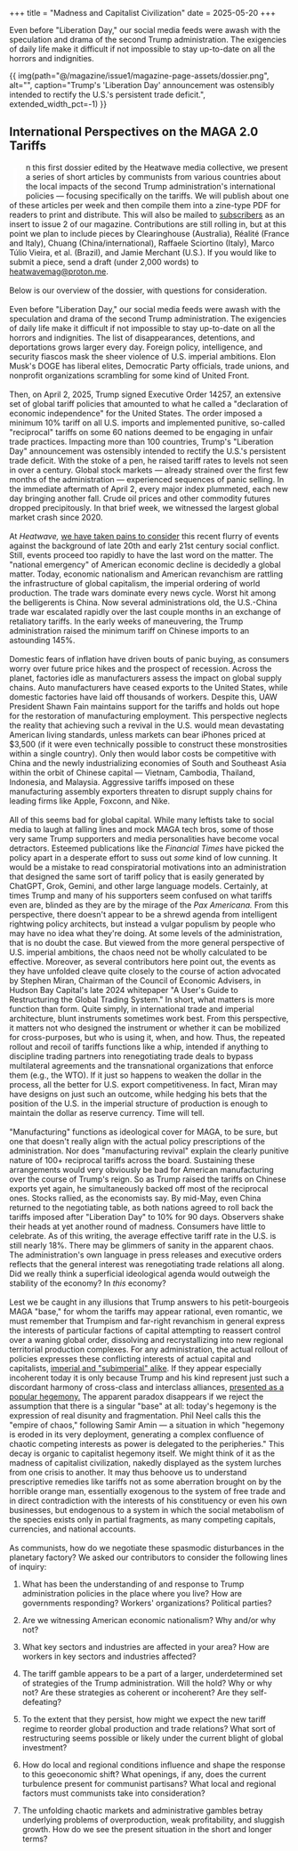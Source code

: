 +++
title = "Madness and Capitalist Civilization"
date = 2025-05-20
+++

Even before "Liberation Day," our social media feeds were awash with the
speculation and drama of the second Trump administration. The exigencies
of daily life make it difficult if not impossible to stay up-to-date on
all the horrors and indignities. 

<!-- more -->
{{ img(path="@/magazine/issue1/magazine-page-assets/dossier.png", 
alt="", caption="Trump's 'Liberation Day' announcement was ostensibly intended to rectify the U.S.'s persistent trade deficit.", extended_width_pct=-1) }}


## **International Perspectives on the MAGA 2.0 Tariffs**

<font style="font-family: Arial, sans-serif; font-size:55pt; font-style:regular; width: .80em; font-weight: 400; line-height: 52px; float: left; color:rgb(255, 254, 255); padding-top: 10px; padding-bottom: 5px; padding-right: 1px; padding-left: -5px;  margin-right: -30px; margin-bottom: -5px;">I</font>n this first dossier edited by the Heatwave media collective, we
present a series of short articles by communists from various countries
about the local impacts of the second Trump administration's
international policies &mdash; focusing specifically on the tariffs. We will
publish about one of these articles per week and then compile them into
a zine-type PDF for readers to print and distribute. This will also be
mailed to [subscribers](https://www.patreon.com/c/HeatwaveMag) as an
insert to issue 2 of our magazine. Contributions are still rolling in,
but at this point we plan to include pieces by Clearinghouse
(Australia), Réalité (France and Italy), Chuang (China/international),
Raffaele Sciortino (Italy), Marco Túlio Vieira, et al. (Brazil), and
Jamie Merchant (U.S.). If you would like to submit a piece, send a draft
(under 2,000 words) to [heatwavemag@proton.me](mailto:heatwavemag@proton.me).
<br />
<br />
Below is our overview of the dossier, with questions for consideration.
<br />
<br />
Even before "Liberation Day," our social media feeds were awash with the
speculation and drama of the second Trump administration. The exigencies
of daily life make it difficult if not impossible to stay up-to-date on
all the horrors and indignities. The list of disappearances, detentions,
and deportations grows larger every day. Foreign policy, intelligence,
and security fiascos mask the sheer violence of U.S. imperial ambitions.
Elon Musk's DOGE has liberal elites, Democratic Party officials, trade
unions, and nonprofit organizations scrambling for some kind of United
Front.
<br />
<br />
Then, on April 2, 2025, Trump signed Executive Order 14257, an extensive
set of global tariff policies that amounted to what he called a
"declaration of economic independence" for the United States. The order
imposed a minimum 10% tariff on all U.S. imports and implemented
punitive, so-called "reciprocal" tariffs on some 60 nations deemed to be
engaging in unfair trade practices. Impacting more than 100 countries,
Trump\'s \"Liberation Day\" announcement was ostensibly intended to
rectify the U.S.'s persistent trade deficit. With the stoke of a pen, he
raised tariff rates to levels not seen in over a century. Global stock
markets &mdash; already strained over the first few months of the
administration &mdash; experienced sequences of panic selling. In the
immediate aftermath of April 2, every major index plummeted, each new
day bringing another fall. Crude oil prices and other commodity futures
dropped precipitously. In that brief week, we witnessed the largest
global market crash since 2020.
<br />
<br />
At *Heatwave,* [we have taken pains to
consider](https://heatwavemag.info/magazine/issue1/preprint-editorial-031125/)
this recent flurry of events against the background of late 20th and
early 21st century social conflict. Still, events proceed too rapidly to
have the last word on the matter. The "national emergency" of American
economic decline is decidedly a global matter. Today, economic
nationalism and American revanchism are rattling the infrastructure of
global capitalism, the imperial ordering of world production. The trade
wars dominate every news cycle. Worst hit among the belligerents is
China. Now several administrations old, the U.S.-China trade war
escalated rapidly over the last couple months in an exchange of
retaliatory tariffs. In the early weeks of maneuvering, the Trump
administration raised the minimum tariff on Chinese imports to an
astounding 145%.
<br />
<br />
Domestic fears of inflation have driven bouts of panic buying, as
consumers worry over future price hikes and the prospect of recession.
Across the planet, factories idle as manufacturers assess the impact on
global supply chains. Auto manufacturers have ceased exports to the
United States, while domestic factories have laid off thousands of
workers. Despite this, UAW President Shawn Fain maintains support for
the tariffs and holds out hope for the restoration of manufacturing
employment. This perspective neglects the reality that achieving such a
revival in the U.S. would mean devastating American living standards,
unless markets can bear iPhones priced at \$3,500 (if it were even
technically possible to construct these monstrosities within a single
country). Only then would labor costs be competitive with China and the
newly industrializing economies of South and Southeast Asia within the
orbit of Chinese capital &mdash; Vietnam, Cambodia, Thailand, Indonesia, and
Malaysia. Aggressive tariffs imposed on these manufacturing assembly
exporters threaten to disrupt supply chains for leading firms like
Apple, Foxconn, and Nike.
<br />
<br />
All of this seems bad for global capital. While many leftists take to
social media to laugh at falling lines and mock MAGA tech bros, some of
those very same Trump supporters and media personalities have become
vocal detractors. Esteemed publications like the *Financial Times*
have picked the policy apart in a desperate effort to suss out *some*
kind of low cunning. It would be a mistake to read conspiratorial
motivations into an administration that designed the same sort of tariff
policy that is easily generated by ChatGPT, Grok, Gemini, and other
large language models. Certainly, at times Trump and many of his
supporters seem confused on what tariffs even are, blinded as they are
by the mirage of the *Pax Americana.* From this perspective, there
doesn't appear to be a shrewd agenda from intelligent rightwing policy
architects, but instead a vulgar populism by people who may have no idea
what they're doing. At some levels of the administration, that is no
doubt the case. But viewed from the more general perspective of U.S.
imperial ambitions, the chaos need not be wholly calculated to be
effective. Moreover, as several contributors here point out, the events
as they have unfolded cleave quite closely to the course of action
advocated by Stephen Miran, Chairman of the Council of Economic
Advisers, in Hudson Bay Capital's late 2024 whitepaper "A User's Guide
to Restructuring the Global Trading System." In short, what matters is
more function than form. Quite simply, in international trade and
imperial architecture, blunt instruments sometimes work best. From this
perspective, it matters not who designed the instrument or whether it
can be mobilized for cross-purposes, but who is using it, when, and how.
Thus, the repeated rollout and recoil of tariffs functions like a whip,
intended if anything to discipline trading partners into renegotiating
trade deals to bypass multilateral agreements and the transnational
organizations that enforce them (e.g., the WTO). If it just so happens
to weaken the dollar in the process, all the better for U.S. export
competitiveness. In fact, Miran may have designs on just such an
outcome, while hedging his bets that the position of the U.S. in the
imperial structure of production is enough to maintain the dollar as
reserve currency. Time will tell.
<br />
<br />
"Manufacturing" functions as ideological cover for MAGA, to be sure, but
one that doesn\'t really align with the actual policy prescriptions of
the administration. Nor does "manufacturing revival" explain the clearly
punitive nature of 100+ reciprocal tariffs across the board. Sustaining
these arrangements would very obviously be bad for American
manufacturing over the course of Trump's reign. So as Trump raised the
tariffs on Chinese exports yet again, he simultaneously backed off most
of the reciprocal ones. Stocks rallied, as the economists say. By
mid-May, even China returned to the negotiating table, as both nations
agreed to roll back the tariffs imposed after "Liberation Day" to 10%
for 90 days. Observers shake their heads at yet another round of
madness. Consumers have little to celebrate. As of this writing, the
average effective tariff rate in the U.S. is still nearly 18%. There may
be glimmers of sanity in the apparent chaos. The administration's own
language in press releases and executive orders reflects that the
general interest was renegotiating trade relations all along. Did we
really think a superficial ideological agenda would outweigh the
stability of the economy? In *this* economy?
<br />
<br />
Lest we be caught in any illusions that Trump answers to his
petit-bourgeois MAGA "base," for whom the tariffs may appear rational,
even romantic, we must remember that Trumpism and far-right revanchism
in general express the interests of particular factions of capital
attempting to reassert control over a waning global order, dissolving
and recrystallizing into new regional territorial production complexes.
For any administration, the actual rollout of policies expresses these
conflicting interests of actual capital and capitalists, [imperial and
"subimperial" alike](https://spectrejournal.com/a-tale-of-two-ports/). If
they appear especially incoherent today it is only because Trump and his
kind represent just such a discordant harmony of cross-class and
interclass alliances, [presented as a popular
hegemony.](https://endnotes.org.uk/posts/endnotes-onward-barbarians)
The apparent paradox disappears if we reject the assumption that there
is a singular "base" at all: today\'s hegemony is the expression of real
disunity and fragmentation. Phil Neel calls this the "empire of chaos,"
following Samir Amin &mdash; a situation in which "hegemony is eroded in its
very deployment, generating a complex confluence of chaotic competing
interests as power is delegated to the peripheries." This decay is
organic to capitalist hegemony itself. We might think of it as the
madness of capitalist civilization, nakedly displayed as the system
lurches from one crisis to another. It may thus behoove us to understand
prescriptive remedies like tariffs not as some aberration brought on by
the horrible orange man, essentially exogenous to the system of free
trade and in direct contradiction with the interests of his constituency
or even his own businesses, but endogenous to a system in which the
social metabolism of the species exists only in partial fragments, as
many competing capitals, currencies, and national accounts.
<br />
<br />
As communists, how do we negotiate these spasmodic disturbances in the
planetary factory? We asked our contributors to consider the following
lines of inquiry:

1.  What has been the understanding of and response to Trump
    administration policies in the place where you live? How are
    governments responding? Workers' organizations? Political parties?

2.  Are we witnessing American economic nationalism? Why and/or why not?

3.  What key sectors and industries are affected in your area? How are
    workers in key sectors and industries affected?

4.  The tariff gamble appears to be a part of a larger, underdetermined
    set of strategies of the Trump administration. Will the hold? Why or
    why not? Are these strategies as coherent or incoherent? Are they
    self-defeating?

5.  To the extent that they persist, how might we expect the new tariff
    regime to reorder global production and trade relations? What sort
    of restructuring seems possible or likely under the current blight
    of global investment?

6.  How do local and regional conditions influence and shape the
    response to this geoeconomic shift? What openings, if any, does the
    current turbulence present for communist partisans? What local and
    regional factors must communists take into consideration?

7.  The unfolding chaotic markets and administrative gambles betray
    underlying problems of overproduction, weak profitability, and
    sluggish growth. How do we see the present situation in the short
    and longer terms?
